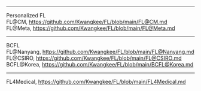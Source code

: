 ***
Personalized FL  
FL@CM, https://github.com/Kwangkee/FL/blob/main/FL@CM.md  
FL@Meta, https://github.com/Kwangkee/FL/blob/main/FL@Meta.md  

***
BCFL  
FL@Nanyang, https://github.com/Kwangkee/FL/blob/main/FL@Nanyang.md  
FL@CSIRO, https://github.com/Kwangkee/FL/blob/main/FL@CSIRO.md  
BCFL@Korea, https://github.com/Kwangkee/FL/blob/main/BCFL@Korea.md  

***
FL4Medical, https://github.com/Kwangkee/FL/blob/main/FL4Medical.md  




